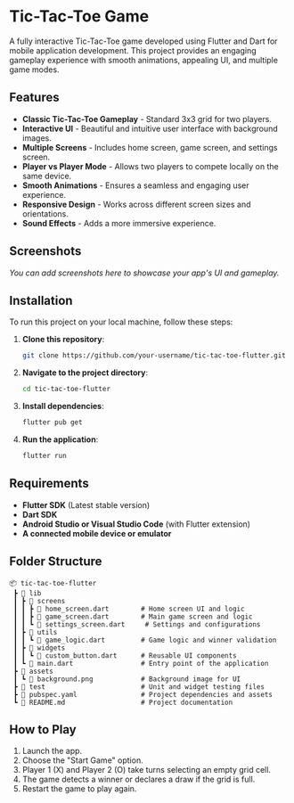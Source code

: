 # Tic-Tac-Toe Game

A fully interactive Tic-Tac-Toe game developed using Flutter and Dart for mobile application development. This project provides an engaging gameplay experience with smooth animations, appealing UI, and multiple game modes.

## Features

- **Classic Tic-Tac-Toe Gameplay** - Standard 3x3 grid for two players.
- **Interactive UI** - Beautiful and intuitive user interface with background images.
- **Multiple Screens** - Includes home screen, game screen, and settings screen.
- **Player vs Player Mode** - Allows two players to compete locally on the same device.
- **Smooth Animations** - Ensures a seamless and engaging user experience.
- **Responsive Design** - Works across different screen sizes and orientations.
- **Sound Effects** - Adds a more immersive experience.

## Screenshots

_You can add screenshots here to showcase your app's UI and gameplay._

## Installation

To run this project on your local machine, follow these steps:

1. **Clone this repository**:
   ```bash
   git clone https://github.com/your-username/tic-tac-toe-flutter.git
   ```
2. **Navigate to the project directory**:
   ```bash
   cd tic-tac-toe-flutter
   ```
3. **Install dependencies**:
   ```bash
   flutter pub get
   ```
4. **Run the application**:
   ```bash
   flutter run
   ```

## Requirements

- **Flutter SDK** (Latest stable version)
- **Dart SDK**
- **Android Studio or Visual Studio Code** (with Flutter extension)
- **A connected mobile device or emulator**

## Folder Structure

```
📦 tic-tac-toe-flutter
 ┣ 📂 lib
 ┃ ┣ 📂 screens
 ┃ ┃ ┣ 📜 home_screen.dart        # Home screen UI and logic
 ┃ ┃ ┣ 📜 game_screen.dart        # Main game screen and logic
 ┃ ┃ ┗ 📜 settings_screen.dart     # Settings and configurations
 ┃ ┣ 📂 utils
 ┃ ┃ ┗ 📜 game_logic.dart         # Game logic and winner validation
 ┃ ┣ 📂 widgets
 ┃ ┃ ┗ 📜 custom_button.dart      # Reusable UI components
 ┃ ┗ 📜 main.dart                 # Entry point of the application
 ┣ 📂 assets
 ┃ ┗ 📜 background.png            # Background image for UI
 ┣ 📂 test                        # Unit and widget testing files
 ┣ 📜 pubspec.yaml                # Project dependencies and assets
 ┗ 📜 README.md                   # Project documentation
```

## How to Play

1. Launch the app.
2. Choose the "Start Game" option.
3. Player 1 (X) and Player 2 (O) take turns selecting an empty grid cell.
4. The game detects a winner or declares a draw if the grid is full.
5. Restart the game to play again.



